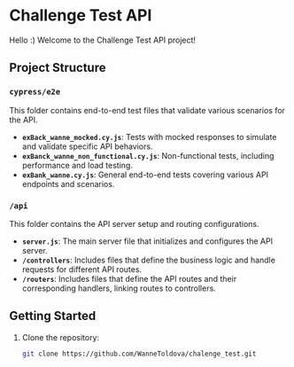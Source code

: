 # Challenge Test API

Hello :) Welcome to the Challenge Test API project!

## Project Structure

### `cypress/e2e`

This folder contains end-to-end test files that validate various scenarios for the API.

- **`exBack_wanne_mocked.cy.js`**: Tests with mocked responses to simulate and validate specific API behaviors.
- **`exBanck_wanne_non_functional.cy.js`**: Non-functional tests, including performance and load testing.
- **`exBank_wanne.cy.js`**: General end-to-end tests covering various API endpoints and scenarios.

### `/api`

This folder contains the API server setup and routing configurations.

- **`server.js`**: The main server file that initializes and configures the API server.
- **`/controllers`**: Includes files that define the business logic and handle requests for different API routes.
- **`/routers`**: Includes files that define the API routes and their corresponding handlers, linking routes to controllers.

## Getting Started

1. Clone the repository:
   ```bash
   git clone https://github.com/WanneToldova/chalenge_test.git
